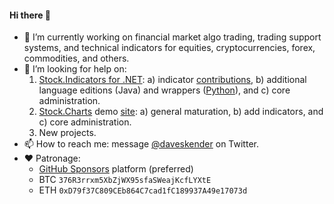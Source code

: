 #### Hi there 👋

- 🔭 I’m currently working on financial market algo trading, trading support systems, and technical indicators for equities, cryptocurrencies, forex, commodities, and others.
- 🤔 I’m looking for help on:
  1. [Stock.Indicators for .NET](https://github.com/DaveSkender/Stock.Indicators): a) indicator [contributions](https://daveskender.github.io/Stock.Indicators/contributing/), b) additional language editions (Java) and wrappers ([Python](https://github.com/DaveSkender/Stock.Indicators.Python)), and c) core administration.
  2. [Stock.Charts](https://github.com/DaveSkender/Stock.Charts) demo [site](https://stock-charts.azurewebsites.net): a) general maturation, b) add indicators, and c) core administration.
  3. New projects.
- 📫 How to reach me: message [@daveskender](https://twitter.com/messages/compose?recipient_id=27475431) on Twitter.
- ❤️ Patronage:
  - [GitHub Sponsors](https://github.com/sponsors/DaveSkender) platform (preferred)
  - BTC `376R3rrxm5XbZjWX95sfaSWeajKcfLYXtE`
  - ETH `0xD79f37C809CEb864C7cad1fC189937A49e17073d`
